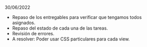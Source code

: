 30/06/2022

- Repaso de los entregables para verificar que tengamos todos asignados.
- Repaso del estado de cada una de las tareas.
- Revisión de errores.
- A resolver: Poder usar CSS particulares para cada view.